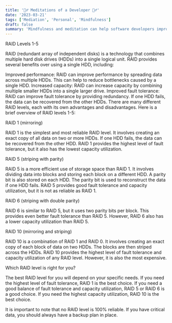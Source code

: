 ```yaml
---
title: '🧘‍♂️ Meditations of a Developer 🧘‍♂️'
date: '2023-03-21'
tags: ['Mediation', 'Personal', 'Mindfulness']
draft: false
summary: 'Mindfulness and meditation can help software developers improve their focus, concentration, creativity, and stress levels.'
---
```



RAID Levels 1-5

RAID (redundant array of independent disks) is a technology that combines multiple hard disk drives (HDDs) into a single logical unit. RAID provides several benefits over using a single HDD, including:

Improved performance: RAID can improve performance by spreading data across multiple HDDs. This can help to reduce bottlenecks caused by a single HDD.
Increased capacity: RAID can increase capacity by combining multiple smaller HDDs into a single larger drive.
Improved fault tolerance: RAID can improve fault tolerance by providing redundancy. If one HDD fails, the data can be recovered from the other HDDs.
There are many different RAID levels, each with its own advantages and disadvantages. Here is a brief overview of RAID levels 1-5:

RAID 1 (mirroring)

RAID 1 is the simplest and most reliable RAID level. It involves creating an exact copy of all data on two or more HDDs. If one HDD fails, the data can be recovered from the other HDD. RAID 1 provides the highest level of fault tolerance, but it also has the lowest capacity utilization.

RAID 5 (striping with parity)

RAID 5 is a more efficient use of storage space than RAID 1. It involves dividing data into blocks and storing each block on a different HDD. A parity bit is also stored on each HDD. The parity bit is used to reconstruct the data if one HDD fails. RAID 5 provides good fault tolerance and capacity utilization, but it is not as reliable as RAID 1.

RAID 6 (striping with double parity)

RAID 6 is similar to RAID 5, but it uses two parity bits per block. This provides even better fault tolerance than RAID 5. However, RAID 6 also has a lower capacity utilization than RAID 5.

RAID 10 (mirroring and striping)

RAID 10 is a combination of RAID 1 and RAID 0. It involves creating an exact copy of each block of data on two HDDs. The blocks are then striped across the HDDs. RAID 10 provides the highest level of fault tolerance and capacity utilization of any RAID level. However, it is also the most expensive.

Which RAID level is right for you?

The best RAID level for you will depend on your specific needs. If you need the highest level of fault tolerance, RAID 1 is the best choice. If you need a good balance of fault tolerance and capacity utilization, RAID 5 or RAID 6 is a good choice. If you need the highest capacity utilization, RAID 10 is the best choice.

It is important to note that no RAID level is 100% reliable. If you have critical data, you should always have a backup plan in place.